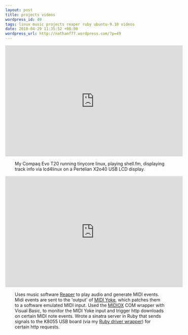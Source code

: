 ```yaml
---
layout: post
title: projects videos
wordpress_id: 49
tags: linux music projects reaper ruby ubuntu-9.10 videos
date: 2010-04-29 11:35:52 +08:00
wordpress_url: http://nathanf77.wordpress.com/?p=49
---
```

<iframe width="560" height="349" src="http://www.youtube.com/embed/bKTrjd3BlNQ?rel=0" frameborder="0" allowfullscreen></iframe>

<p style="padding-left:30px;">My Compaq Evo T20 running tinycore linux, playing shell.fm, displaying track info via lcd4linux on a Pertelian X2o40 USB LCD display.</p>
<p style="padding-left:30px;"></p>

<iframe width="560" height="349" src="http://www.youtube.com/embed/1EQNPFSNS_A?rel=0" frameborder="0" allowfullscreen></iframe>

<p style="padding-left:30px;">Uses music software <a href="http://reaper.fm">Reaper</a> to play audio and generate MIDI events. Midi events are sent to the 'output' of <a href="http://www.midiox.com/myoke.htm">MIDI Yoke</a>, which patches them to a software emulated MIDI input. Used the <a href="http://www.midiox.com/">MIDIOX</a> COM wrapper with Visual Basic, to monitor the MIDI Yoke input and trigger http downloads on certain MIDI note events. Wrote a sinatra server in Ruby that sends signals to the K8055 USB board (via my <a href="http://github.com/ndbroadbent/rubyk8055">Ruby driver wrapper</a>) for certain http requests.</p>

